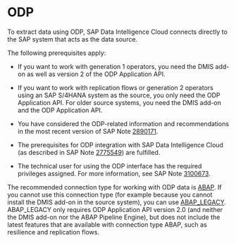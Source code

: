 <!-- loio657daa0141d54e4793ed9f95c695fd39 -->

# ODP

To extract data using ODP, SAP Data Intelligence Cloud connects directly to the SAP system that acts as the data source.



The following prerequisites apply:

-   If you want to work with generation 1 operators, you need the DMIS add-on as well as version 2 of the ODP Application API.

-   If you want to work with replication flows or generation 2 operators using an SAP S/4HANA system as the source, you only need the ODP Application API. For older source systems, you need the DMIS add-on and the ODP Application API.

-   You have considered the ODP-related information and recommendations in the most recent version of SAP Note [2890171](https://me.sap.com/notes/2890171).

-   The prerequisites for ODP integration with SAP Data Intelligence Cloud \(as described in SAP Note [2775549](https://me.sap.com/notes/2775549)\) are fulfilled.

-   The technical user for using the ODP interface has the required privileges assigned. For more information, see SAP Note [3100673](https://me.sap.com/notes/3100673).


The recommended connection type for working with ODP data is [ABAP](https://help.sap.com/docs/SAP_DATA_INTELLIGENCE/ca509b7635484070a655738be408da63/612f8de3696647c5a16e9c7d1fb4d778.html?version=Cloud). If you cannot use this connection type \(for example because you cannot install the DMIS add-on in the source system\), you can use [ABAP\_LEGACY](https://help.sap.com/docs/SAP_DATA_INTELLIGENCE/ca509b7635484070a655738be408da63/fe9c391730d4456895340ed24e3cad7b.html?version=Cloud). ABAP\_LEGACY only requires ODP Application API version 2.0 \(and neither the DMIS add-on nor the ABAP Pipeline Engine\), but does not include the latest features that are available with connection type ABAP, such as resilience and replication flows.

